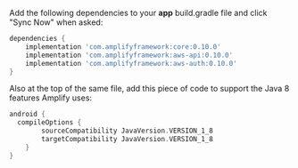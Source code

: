 Add the following dependencies to your **app** build.gradle file and click "Sync Now" when asked:

```groovy
dependencies {
    implementation 'com.amplifyframework:core:0.10.0'
    implementation 'com.amplifyframework:aws-api:0.10.0'
    implementation 'com.amplifyframework:aws-auth:0.10.0'
}
```

Also at the top of the same file, add this piece of code to support the Java 8 features Amplify uses:

```groovy
android {
  compileOptions {
        sourceCompatibility JavaVersion.VERSION_1_8
        targetCompatibility JavaVersion.VERSION_1_8
    }
}
```
